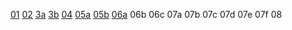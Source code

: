 [01](allenmoench.github.io/hab_suit_revised/hab_01_gbif.html)
[02](allenmoench.github.io/hab_suit_revised/hab_02_grassland_boundaries.html)
[3a](allenmoench.github.io/hab_suit_revised/hab_03a_soil_urls.html)
[3b](allenmoench.github.io/hab_suit_revised/hab_03b_soil_urls.html)
[04](allenmoench.github.io/hab_suit_revised/hab_04_soil_tiles.html)
[05a](allenmoench.github.io/hab_suit_revised/hab_05a_elevation.html)
[05b](allenmoench.github.io/hab_suit_revised/hab_05b_elevation.html)
[06a](allenmoench.github.io/hab_suit_revised/hab_06a_macav2.html)
06b
06c
07a
07b
07c
07d
07e
07f
08
